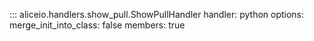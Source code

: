 ::: aliceio.handlers.show_pull.ShowPullHandler
    handler: python
    options:
      merge_init_into_class: false
      members: true
